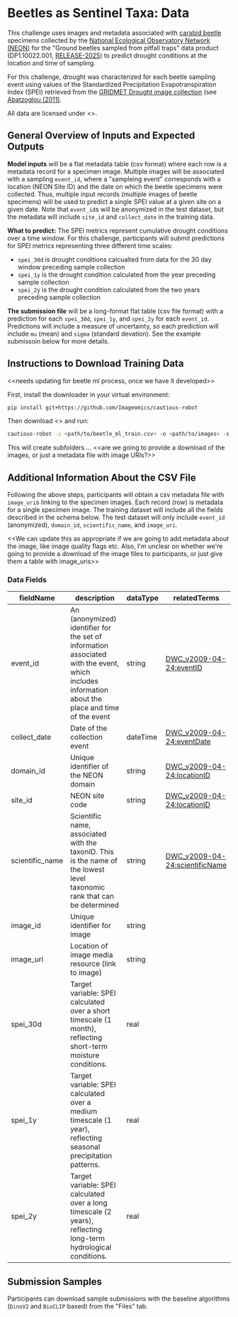 # Beetles as Sentinel Taxa: Data

This challenge uses images and metadata associated with [carabid beetle](https://en.wikipedia.org/wiki/Ground_beetle) specimens collected by the [National Ecological Observatory Network (NEON)](https://www.neonscience.org/) for the "Ground beetles sampled from pitfall traps" data product (DP1.10022.001, [RELEASE-2025](https://doi.org/10.48443/cd21-q875)) to predict drought conditions at the location and time of sampling. 

For this challenge, drought was characterized for each beetle sampling event using values of the Standardized Precipitation Evapotranspiration Index (SPEI) retrieved from the [GRIDMET Drought image collection](https://developers.google.com/earth-engine/datasets/catalog/GRIDMET_DROUGHT#description) (see [Abatzoglou (2011)](https://doi.org/10.1002/joc.3413).

All data are licensed under <<get NEON preferred license infromation from Christine>>.

## General Overview of Inputs and Expected Outputs

**Model inputs** will be a flat metadata table (csv format) where each row is a metadata record for a specimen image. Multiple images will be associated with a sampling `event_id`, where a "sampleing event" corresponds with a location (NEON Site ID) and the date on which the beetle specimens were collected. Thus, multiple input records (multiple images of beetle specimens) will be used to predict a single SPEI value at a given site on a given date. Note that `event_id`s will be anonymized in the test dataset, but the metadata will include `site_id` and `collect_date` in the training data. 

**What to predict:** The SPEI metrics represent cumulative drought conditions over a time window. For this challenge, participants will submit predictions for SPEI metrics representing three different time scales: 
- `spei_30d` is drought conditions calcualted from data for the 30 day window preceding sample collection
- `spei_1y` is the drought condition calculated from the year preceding sample collection
- `spei_2y` is the drought condition calculated from the two years preceding sample collection

**The submission file** will be a long-format flat table (csv file format) with a prediction for each `spei_30d`, `spei_1y`, and `spei_2y` for each `event_id`. Predictions will include a measure of uncertainty, so each prediction will include `mu` (mean) and `sigma` (standard devation). See the example submissoin below for more details. 

## Instructions to Download Training Data

<<needs updating for beetle ml process, once we have it developed>>

First, install the downloader in your virtual environment:
```bash
pip install git+https://github.com/Imageomics/cautious-robot
```
Then download <<link to training data csv>> and run: 
```bash
cautious-robot -i <path/to/beetle_ml_train.csv> -o <path/to/images> -s hybrid_stat -v md5
```

This will create subfolders ...
<<are we going to provide a download of the images, or just a metadata file with image URIs?>>




## Additional Information About the CSV File

Following the above steps, participants will obtain a csv metadata file with `image_uri`s linking to the specimen images. Each record (row) is metadata for a single specimen image. The training dataset will include all the fields described in the schema below. The test dataset will only include `event_id` (anonymized), `domain_id`, `scientific_name`, and `image_uri`.

<<We can update this as appropriate if we are going to add metadata about the image, like image quality flags etc. Also, I'm unclear on whether we're going to provide a download of the image files to participants, or just give them a table with image_uris>>

### Data Fields
| fieldName | description | dataType | relatedTerms |
|---|---|---|---|
| event_id | An (anonymized) identifier for the set of information associated with the event, which includes information about the place and time of the event | string | [DWC_v2009-04-24:eventID](http://rs.tdwg.org/dwc/terms/history/index.htm#eventID-2009-04-24)
| collect_date | Date of the collection event | dateTime | [DWC_v2009-04-24:eventDate](http://rs.tdwg.org/dwc/terms/history/index.htm#eventDate-2009-04-24)
| domain_id | Unique identifier of the NEON domain | string | [DWC_v2009-04-24:locationID](http://rs.tdwg.org/dwc/terms/history/index.htm#locationID-2009-04-24)
| site_id | NEON site code | string | [DWC_v2009-04-24:locationID](http://rs.tdwg.org/dwc/terms/history/index.htm#locationID-2009-04-24)
| scientific_name | Scientific name, associated with the taxonID. This is the name of the lowest level taxonomic rank that can be determined | string | [DWC_v2009-04-24:scientificName](http://tdwg.github.io/dwc/terms/history/index.htm#scientificName-2009-09-21)
| image_id | Unique identifier for image | string  | |
| image_uri | Location of image media resource (link to image) | string | |
| spei_30d | Target variable: SPEI calculated over a short timescale (1 month), reflecting short-term moisture conditions. | real | |
| spei_1y | Target variable: SPEI calculated over a medium timescale (1 year), reflecting seasonal precipitation patterns. | real | |
| spei_2y | Target variable: SPEI calculated over a long timescale (2 years), reflecting long-term hydrological conditions. | real | |


## Submission Samples

Participants can download sample submissions with the baseline algorithms (`DinoV2` and `BioCLIP` based) from the "Files" tab.
